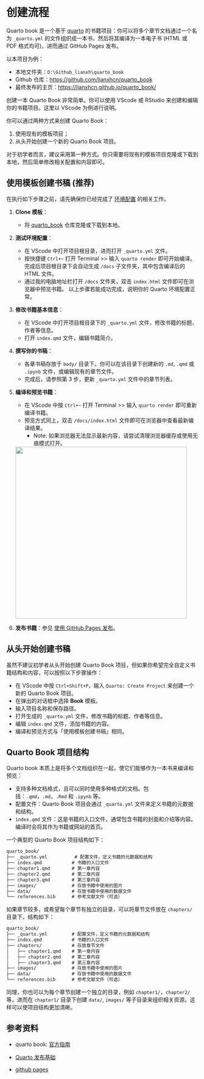 # 创建流程

Quarto book 是一个基于 [quarto](https://quarto.org/docs/books/) 的书籍项目：你可以将多个章节文档通过一个名为 `_quarto.yml` 的文件组织成一本书，然后将其编译为一本电子书 (HTML 或 PDF 格式均可)，进而通过 GitHub Pages 发布。

以本项目为例：

- 本地文件夹：`D:\Github_lianxh\quarto_book`
- Github 仓库：<https://github.com/lianxhcn/quarto_book>
- 最终发布的主页：<https://lianxhcn.github.io/quarto_book/>

创建一本 Quarto Book 非常简单。你可以使用 VScode 或 RStudio 来创建和编辑你的书籍项目。这里以 VScode 为例进行说明。

你可以通过两种方式来创建 Quarto Book：

1. 使用现有的模板项目；
2. 从头开始创建一个新的 Quarto Book 项目。

对于初学者而言，建议采用第一种方式。你只需要将现有的模板项目克隆或下载到本地，然后简单修改相关配置和内容即可。

## 使用模板创建书稿 (推荐)

在执行如下步骤之前，请先确保你已经完成了 [环境配置](02_install_setting.md) 的相关工作。

1. **Clone 模板**：
   - 将 [quarto_book](https://www.github.com/lianxhcn/quarto_book) 仓库克隆或下载到本地。
2. **测试环境配置**：
   - 在 VScode 中打开项目根目录，进而打开 `_quarto.yml` 文件。
   - 按快捷键 `Ctrl+~` 打开 Terminal >> 输入 `quarto render` 即可开始编译。完成后项目根目录下会自动生成 `/docs` 子文件夹，其中包含编译后的 HTML 文件。
   - 通过我的电脑地址栏打开 `/docs` 文件夹，双击 `index.html` 文件即可在浏览器中预览书籍。
   以上步骤若能成功完成，说明你的 Quarto 环境配置正常。
3. **修改书籍基本信息**：
   - 在 VScode 中打开项目根目录下的 `_quarto.yml` 文件，修改书籍的标题、作者等信息。
   - 打开 `index.qmd` 文件，编辑书籍简介。

4. **撰写你的书稿**：
   - 各章书稿存放于 `body/` 目录下。你可以在该目录下创建新的 `.md`, `.qmd` 或 `.ipynb` 文件，或编辑现有的章节文件。
   - 完成后，请参照第 3 步，更新 `_quarto.yml` 文件中的章节列表。
5. **编译和预览书籍**：
   - 在 VScode 中按 `Ctrl+~` 打开 Terminal >> 输入 `quarto render` 即可重新编译书籍。
   - 预览方式同上，双击 `/docs/index.html` 文件即可在浏览器中查看最新编译结果。
     - Note: 如果浏览器无法显示最新内容，请尝试清理浏览器缓存或使用无痕模式打开。

   <img style="width: 450px" src="https://fig-lianxh.oss-cn-shenzhen.aliyuncs.com/20250609180318.png">
6. **发布书籍**：参见 [使用 GitHub Pages 发布](04_github_page.md)。




## 从头开始创建书稿

虽然不建议初学者从头开始创建 Quarto Book 项目，但如果你希望完全自定义书籍结构和内容，可以按照以下步骤操作：

- 在 VScode 中按 `Ctrl+Shift+P`，输入 `Quarto: Create Project` 来创建一个新的 Quarto Book 项目。
- 在弹出的对话框中选择 **Book** 模板。
- 输入项目名称和保存路径。
- 打开生成的 `_quarto.yml` 文件，修改书籍的标题、作者等信息。
- 编辑 `index.qmd` 文件，添加书籍的内容。
- 编译和预览方式与「使用模板创建书稿」相同。



## Quarto Book 项目结构

Quarto book 本质上是将多个文档组织在一起，使它们能够作为一本书来编译和预览：

- 支持多种文档格式，且可以同时使用多种格式的文档。包括：`.qmd`，`.md`，`.Rmd` 和 `.ipynb` 等。
- 配置文件：Quarto Book 项目会通过 `_quarto.yml` 文件来定义书籍的元数据和结构。
- `index.qmd` 文件：这是书籍的入口文件，通常包含书籍的封面和介绍等内容。编译时会将其作为书籍或网站的首页。

一个典型的 Quarto Book 项目结构如下：

```md
quarto_book/
├── _quarto.yml          # 配置文件，定义书籍的元数据和结构
├── index.qmd           # 书籍的入口文件
├── chapter1.qmd        # 第一章内容
├── chapter2.qmd        # 第二章内容
├── chapter3.qmd        # 第三章内容
├── images/             # 存放书籍中使用的图片
├── data/               # 存放书籍中使用的数据文件
└── references.bib      # 参考文献文件（可选）
```

如果章节较多，或希望每个章节有独立的目录，可以将章节文件放在 `chapters/` 目录下，结构如下：

```md   
quarto_book/
├── _quarto.yml         # 配置文件，定义书籍的元数据和结构
├── index.qmd           # 书籍的入口文件
├── chapters/           # 存放章节文件
│   ├── chapter1.qmd    # 第一章内容   
│   ├── chapter2.qmd    # 第二章内容
│   ├── chapter3.qmd    # 第三章内容
├── images/             # 存放书籍中使用的图片
├── data/               # 存放书籍中使用的数据文件
└── references.bib      # 参考文献文件（可选）
``` 

同理，你也可以为每个章节创建一个独立的目录，例如 `chapter1/`，`chapter2/` 等，进而在 `chapter1/` 目录下创建 `data/`, `images/` 等子目录来组织相关资源。这样可以使项目结构更加清晰。



## 参考资料

- quarto book: [官方指南](https://quarto.org/docs/books/)

- [Quarto 发布基础](https://www.aidoczh.com/quarto/docs/publishing/index.html)
- [github pages](https://www.aidoczh.com/quarto/docs/publishing/github-pages.html)
